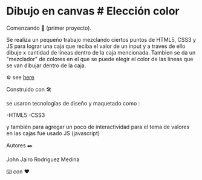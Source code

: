 
# Dibujo en canvas  # Elección color

Comenzando 🚀 (primer proyecto).

Se realiza un pequeño trabajo mezclando ciertos puntos de HTML5, CSS3 y JS para lograr una caja que reciba el valor de un input y a traves de ello dibuje x cantidad de líneas dentro de la caja mencionada. Tambien se da un "mezclador" de colores en el que se puede elegir el color de las lineas que se van dibujar dentro de la caja.

⚙️ see [here](https://johnrodriguezm.github.io/dibujo_canvas_platzi/3/Untitled-1.html)

Construido con 🛠️

se usaron tecnologías de diseño y maquetado como :

-HTML5
-CSS3

y también para agregar un poco de interactividad para el tema de valores en las cajas fue usado JS (javascript)


Autores ✒️

John Jairo Rodriguez Medina

⌨️ con ❤️ 




